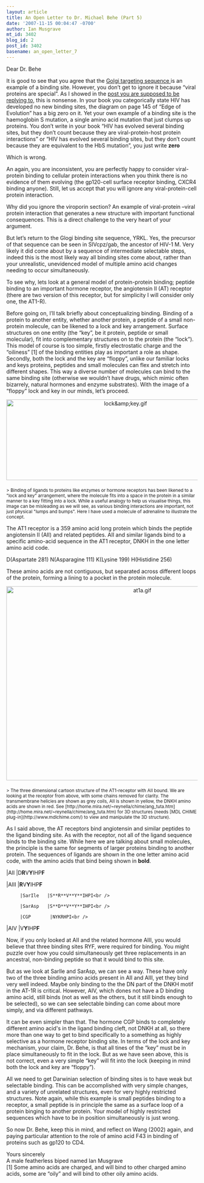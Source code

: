 ```yaml
---
layout: article
title: An Open Letter to Dr. Michael Behe (Part 5)
date: '2007-11-15 00:04:47 -0700'
author: Ian Musgrave
mt_id: 3402
blog_id: 2
post_id: 3402
basename: an_open_letter_7
---
```

Dear Dr. Behe

It is good to see that you agree that the [ Golgi targeting sequence ](http://www.amazon.com/gp/blog/A3DGRQ0IO7KYQ2/ref=cm_blog_blog/102-1611878-8507328) is an example of a binding site. However, you don’t get to ignore it because “viral proteins are special”. As I showed in the [ post you are supposed to be replying to]( http://pandasthumb.org/archives/2007/10/an-open-letter-3.html), this is nonsense. In your book you categorically state HIV has developed no new binding sites, the diagram on page 145 of “Edge of Evolution” has a big zero on it. Yet your own example of a binding site is the haemoglobin S mutation, a single amino acid mutation that just clumps up proteins. You don’t write in your book “HIV has evolved several binding sites, but they don’t count because they are viral-protein-host protein interactions” or “HIV has evolved several binding sites, but they don’t count because they are equivalent to the HbS mutation”, you just write **zero**

Which is wrong.

An again, you are inconsistent, you are perfectly happy to consider viral-protein binding to cellular protein interactions when you think there is no evidence of them evolving (the gp120-cell surface receptor binding, CXCR4 binding anyone). Still, let us accept that you will ignore any viral-protein-cell protein interaction.

Why did you ignore the viroporin section? An example of viral-protein –viral protein interaction that generates a new structure with important functional consequences. This is a direct challenge to the very heart of your argument. 

But let’s return to the Glogi binding site sequence, YRKL. Yes, the precursor of that sequence can be seen in SIVcpz/gab, the ancestor of HIV-1 M.  Very likely it did come about by a sequence of intermediate selectable steps, indeed this is the most likely way all binding sites come about, rather than your unrealistic, unevidenced model of multiple amino acid changes needing to occur simultaneously. 

To see why, lets look at a general model of protein-protein binding; peptide binding to an important hormone receptor, the angiotensin II (AT) receptor (there are two version of this receptor, but for simplicity I will consider only one, the AT1-R). 

Before going on, I’ll talk briefly about conceptualizing binding. Binding of a protein to another entity, whether another protein, a peptide of a small non-protein molecule, can be likened to a lock and key arrangement. Surface structures on one entity (the “key”, be it protein, peptide or small molecular), fit into complementary structures on to the protein (the “lock”). This model of course is too simple, firstly electrostatic charge and the “oiliness” \[1\] of the binding entities play as important a role as shape. Secondly, both the lock and the key are “floppy”, unlike our familiar locks and keys proteins, peptides and small molecules can flex and stretch into different shapes. This way a diverse number of molecules can bind to the same binding site (otherwise we wouldn’t have drugs, which mimic often bizarrely, natural hormones and enzyme substrates). With the image of a “floppy” lock and key in our minds, let’s proceed.

<img src="/PT/uploads/2007/lock&key.gif" alt="lock&amp;amp;key.gif" width="612" height="212" style="text-align: center; display: block; margin: 0 auto 20px;" class="mt-image-center" />
<small>> Binding of ligands to proteins like enzymes or hormone receptors has been likened to a "lock and key" arrangement, where the molecule fits into a space in the protein in a similar manner to a key fitting into a lock. While a useful analogy to help us visualise things, this image can be misleading as we will see, as various binding interactions are important, not just physical "lumps and bumps". Here I have used a molecule of adrenaline to illustrate the concept.</small>

The AT1 receptor is a 359 amino acid long protein which binds the peptide angiotensin II (AII) and related peptides. AII and similar ligands bind to a specific amino-acid sequence in the AT1 receptor, DNKH in the one letter amino acid code. 

D(Aspartate 281) N(Asparagine 111) K(Lysine 199) H(Histidine 256)

These amino acids are not contiguous, but separated across different loops of the protein, forming a lining to a pocket in the protein molecule. 

<img src="/PT/uploads/2007/at1a.gif" alt="at1a.gif" width="700" height="510" style="text-align: center; display: block; margin: 0 auto 20px;" class="mt-image-center" />
<small>> The three dimensional cartoon structure of the AT1-receptor with AII bound. We are looking at the receptor from above, with some chains removed for clarity. The transmembrane helicies are shown as grey coils, AII is shown in yellow, the DNKH amino acids are shown in red. See [http://home.mira.net/~reynella/chime/ang_tuta.htm](http://home.mira.net/~reynella/chime/ang_tuta.htm)  for 3D structures (needs [MDL CHIME plug-in](http://www.mdlchime.com/) to view and manipulate the 3D structure).</small>

As I said above, the AT receptors bind angiotensin and similar peptides to the ligand binding site. As with the receptor, not all of the ligand sequence binds to the binding site. While here we are talking about small molecules, the principle is the same for segments of larger proteins binding to another protein. The sequences of ligands are shown in the one letter amino acid code, with the amino acids that bind being shown in **bold**.


|AII      |D**R**V**Y**IHP**F**
          
|AIII      |**R**V**Y**IHP**F**
   
         |SarIle   |S**R**V**Y**IHPI<br />
   
         |SarAsp   |S**D**V**Y**IHPI<br />
   
         |CGP       |NYKRHPI<br />
   
|AIV        |V**Y**IHP**F**<br />
              



Now, if you only looked at AII and the related hormone AIII, you would believe that three binding sites RYF, were required for binding. You might puzzle over how you could simultaneously get three replacements in an ancestral, non-binding peptide so that it would bind to this site. 

But as we look at SarIle and SarAsp, we can see a way. These have only two of the three binding amino acids present in AII and AIII, yet they bind very well indeed. Maybe only binding to the the DN part of the DNKH motif in the AT-1R is critical. However, AIV, which dones not have a D binding amino acid, still binds (not as well as the others, but it still binds enough to be selected), so we can see selectable binding can come about more simply, and via different pathways.

It can be even simpler than that. The hormone CGP binds to completely different amino acid's in the ligand binding cleft, not DNKH at all, so there more than one way to get to bind specifically to a something as highly selective as a hormone receptor binding site. In terms of the lock and key mechanism, your claim, Dr. Behe, is that all tines of the “key” must be in place simultaneously to fit in the lock. But as we have seen above, this is not correct, even a very simple “key” will fit into the lock (keeping in mind both the lock and key are “floppy”).

All we need to get Darwinian selection of binding sites is to have weak but selectable binding. This can be accomplished with very simple changes, and a variety of unrelated structures, even for very highly restricted structures. Note again, while this example is small peptides binding to a receptor, a small peptide is in principle the same as a surface loop of a protein binging to another protein. Your model of highly restricted sequences which have to be in position simultaneously is just wrong.

So now Dr. Behe, keep this in mind, and reflect on Wang (2002) again, and paying particular attention to the role of amino acid F43 in binding of proteins such as gp120 to CD4.

Yours sincerely<br />
A male featherless biped named Ian Musgrave<br />
\[1\] Some amino acids are charged, and will bind to other charged amino acids, some are “oily” and will bind to other oily amino acids.
